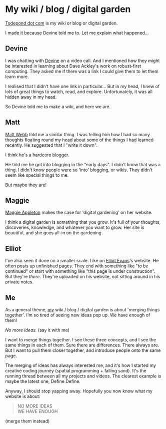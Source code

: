 # My wiki / blog / digital garden

[Todepond dot com](/) is my wiki or blog or digital garden.

I made it because Devine told me to. Let me explain what happened...

## Devine

I was chatting with [Devine](https://wiki.xxiivv.com/site/home.html) on a video call. And I mentioned how they might be interested in learning about Dave Ackley's work on robust-first computing. They asked me if there was a link I could give them to let them learn more.

I realised that I didn't have one link in particular... But in my head, I knew of lots of great things to watch, read, and explore. Unfortunately, it was all hidden away in my head.

So Devine told me to make a wiki, and here we are.

## Matt

[Matt Webb](https://interconnected.org/home/) told me a similar thing. I was telling him how I had so many thoughts floating round my head about some of the things I had learned recently. He suggested that I "write it down".

I think he's a hardcore blogger.

He told me he got into blogging in the "early days". I didn't know that was a thing. I didn't know people were so 'into' blogging, or wikis. They didn't seem like special things to me.

But maybe they are!

## Maggie

[Maggie Appleton](https://maggieappleton.com/garden) makes the case for 'digital gardening' on her website.

I think a digital garden is something that you grow. It's full of your thoughts, discoveries, knowledge, and whatever you want to grow. Her site is beautiful, and she goes all-in on the gardening.

## Elliot

I've also seen it done on a smaller scale. Like on [Elliot Evans](https://elliot.website/editor/)'s website. He often posts up unfinished pages. They end with something like "to be continued" or start with something like "this page is under construction". But they're *there*. They're uploaded on his website, not sitting around in his private notes.

## Me

As a general theme, [my](#) wiki / blog / digital garden is about 'merging things together'. I'm so tired of seeing new ideas pop up. We have enough of them! 

*No more ideas.* (say it with me)

I want to merge things together. I see these three concepts, and I see the same things in each of them. Sure there are differences. There always are. But I want to pull them closer together, and introduce people onto the same page.

The merging of ideas has always interested me, and it's how I started my creative coding journey (spatial programming + falling sand). It's the running thread between all my projects and videos. The clearest example is maybe the latest one, Define Define.

Anyway, I should stop yapping away. Hopefully you now know what my website is about:

> NO MORE IDEAS<br>
> WE HAVE ENOUGH

(merge them instead)
